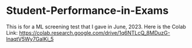 # Student-Performance-in-Exams
This is for a ML screening test that I gave in June, 2023. 
Here is the Colab Link: https://colab.research.google.com/drive/1q6NTLcQ_8MDuzG-lnaqtV5Wy7GalKi_5 
